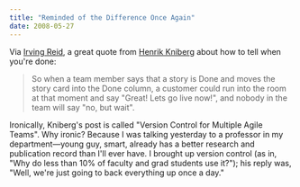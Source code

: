 ```yaml
---
title: "Reminded of the Difference Once Again"
date: 2008-05-27
---
```

Via <a href="http://www.controlledflight.ca/2008/05/26/how-can-we-tell-when-were-done/">Irving Reid</a>, a great quote from <a href="http://www.infoq.com/articles/agile-version-control">Henrik Kniberg</a> about how to tell when you're done:
<blockquote>So when a team member says that a story is Done and moves the story card into the Done column, a customer could run into the room at that moment and say "Great! Lets go live now!", and nobody in the team will say "no, but wait".</blockquote>
Ironically, Kniberg's post is called "Version Control for Multiple Agile Teams". Why ironic? Because I was talking yesterday to a professor in my department—young guy, smart, already has a better research and publication record than I'll ever have. I brought up version control (as in, "Why do less than 10% of faculty and grad students use it?"); his reply was, "Well, we're just going to back everything up once a day."
